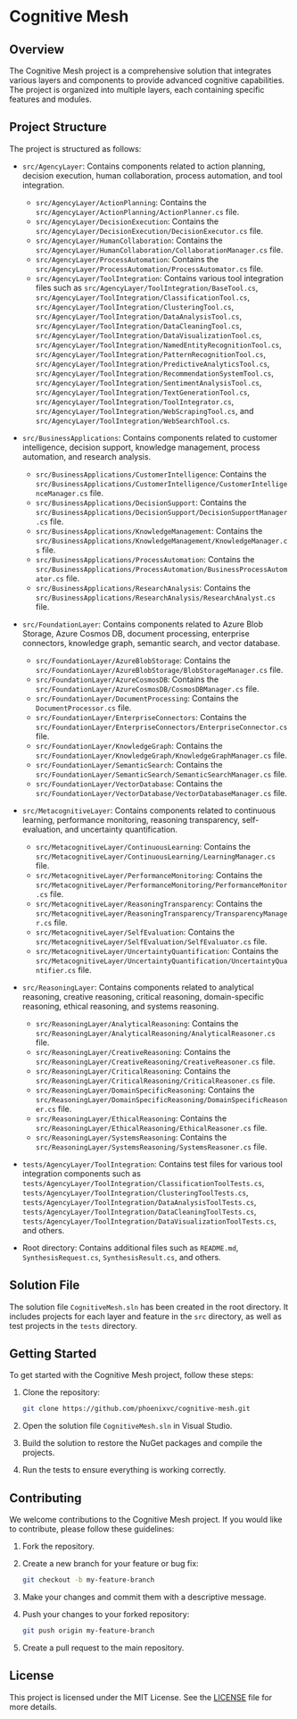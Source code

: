 # Cognitive Mesh

## Overview

The Cognitive Mesh project is a comprehensive solution that integrates various layers and components to provide advanced cognitive capabilities. The project is organized into multiple layers, each containing specific features and modules.

## Project Structure

The project is structured as follows:

* `src/AgencyLayer`: Contains components related to action planning, decision execution, human collaboration, process automation, and tool integration.
  * `src/AgencyLayer/ActionPlanning`: Contains the `src/AgencyLayer/ActionPlanning/ActionPlanner.cs` file.
  * `src/AgencyLayer/DecisionExecution`: Contains the `src/AgencyLayer/DecisionExecution/DecisionExecutor.cs` file.
  * `src/AgencyLayer/HumanCollaboration`: Contains the `src/AgencyLayer/HumanCollaboration/CollaborationManager.cs` file.
  * `src/AgencyLayer/ProcessAutomation`: Contains the `src/AgencyLayer/ProcessAutomation/ProcessAutomator.cs` file.
  * `src/AgencyLayer/ToolIntegration`: Contains various tool integration files such as `src/AgencyLayer/ToolIntegration/BaseTool.cs`, `src/AgencyLayer/ToolIntegration/ClassificationTool.cs`, `src/AgencyLayer/ToolIntegration/ClusteringTool.cs`, `src/AgencyLayer/ToolIntegration/DataAnalysisTool.cs`, `src/AgencyLayer/ToolIntegration/DataCleaningTool.cs`, `src/AgencyLayer/ToolIntegration/DataVisualizationTool.cs`, `src/AgencyLayer/ToolIntegration/NamedEntityRecognitionTool.cs`, `src/AgencyLayer/ToolIntegration/PatternRecognitionTool.cs`, `src/AgencyLayer/ToolIntegration/PredictiveAnalyticsTool.cs`, `src/AgencyLayer/ToolIntegration/RecommendationSystemTool.cs`, `src/AgencyLayer/ToolIntegration/SentimentAnalysisTool.cs`, `src/AgencyLayer/ToolIntegration/TextGenerationTool.cs`, `src/AgencyLayer/ToolIntegration/ToolIntegrator.cs`, `src/AgencyLayer/ToolIntegration/WebScrapingTool.cs`, and `src/AgencyLayer/ToolIntegration/WebSearchTool.cs`.

* `src/BusinessApplications`: Contains components related to customer intelligence, decision support, knowledge management, process automation, and research analysis.
  * `src/BusinessApplications/CustomerIntelligence`: Contains the `src/BusinessApplications/CustomerIntelligence/CustomerIntelligenceManager.cs` file.
  * `src/BusinessApplications/DecisionSupport`: Contains the `src/BusinessApplications/DecisionSupport/DecisionSupportManager.cs` file.
  * `src/BusinessApplications/KnowledgeManagement`: Contains the `src/BusinessApplications/KnowledgeManagement/KnowledgeManager.cs` file.
  * `src/BusinessApplications/ProcessAutomation`: Contains the `src/BusinessApplications/ProcessAutomation/BusinessProcessAutomator.cs` file.
  * `src/BusinessApplications/ResearchAnalysis`: Contains the `src/BusinessApplications/ResearchAnalysis/ResearchAnalyst.cs` file.

* `src/FoundationLayer`: Contains components related to Azure Blob Storage, Azure Cosmos DB, document processing, enterprise connectors, knowledge graph, semantic search, and vector database.
  * `src/FoundationLayer/AzureBlobStorage`: Contains the `src/FoundationLayer/AzureBlobStorage/BlobStorageManager.cs` file.
  * `src/FoundationLayer/AzureCosmosDB`: Contains the `src/FoundationLayer/AzureCosmosDB/CosmosDBManager.cs` file.
  * `src/FoundationLayer/DocumentProcessing`: Contains the `DocumentProcessor.cs` file.
  * `src/FoundationLayer/EnterpriseConnectors`: Contains the `src/FoundationLayer/EnterpriseConnectors/EnterpriseConnector.cs` file.
  * `src/FoundationLayer/KnowledgeGraph`: Contains the `src/FoundationLayer/KnowledgeGraph/KnowledgeGraphManager.cs` file.
  * `src/FoundationLayer/SemanticSearch`: Contains the `src/FoundationLayer/SemanticSearch/SemanticSearchManager.cs` file.
  * `src/FoundationLayer/VectorDatabase`: Contains the `src/FoundationLayer/VectorDatabase/VectorDatabaseManager.cs` file.

* `src/MetacognitiveLayer`: Contains components related to continuous learning, performance monitoring, reasoning transparency, self-evaluation, and uncertainty quantification.
  * `src/MetacognitiveLayer/ContinuousLearning`: Contains the `src/MetacognitiveLayer/ContinuousLearning/LearningManager.cs` file.
  * `src/MetacognitiveLayer/PerformanceMonitoring`: Contains the `src/MetacognitiveLayer/PerformanceMonitoring/PerformanceMonitor.cs` file.
  * `src/MetacognitiveLayer/ReasoningTransparency`: Contains the `src/MetacognitiveLayer/ReasoningTransparency/TransparencyManager.cs` file.
  * `src/MetacognitiveLayer/SelfEvaluation`: Contains the `src/MetacognitiveLayer/SelfEvaluation/SelfEvaluator.cs` file.
  * `src/MetacognitiveLayer/UncertaintyQuantification`: Contains the `src/MetacognitiveLayer/UncertaintyQuantification/UncertaintyQuantifier.cs` file.

* `src/ReasoningLayer`: Contains components related to analytical reasoning, creative reasoning, critical reasoning, domain-specific reasoning, ethical reasoning, and systems reasoning.
  * `src/ReasoningLayer/AnalyticalReasoning`: Contains the `src/ReasoningLayer/AnalyticalReasoning/AnalyticalReasoner.cs` file.
  * `src/ReasoningLayer/CreativeReasoning`: Contains the `src/ReasoningLayer/CreativeReasoning/CreativeReasoner.cs` file.
  * `src/ReasoningLayer/CriticalReasoning`: Contains the `src/ReasoningLayer/CriticalReasoning/CriticalReasoner.cs` file.
  * `src/ReasoningLayer/DomainSpecificReasoning`: Contains the `src/ReasoningLayer/DomainSpecificReasoning/DomainSpecificReasoner.cs` file.
  * `src/ReasoningLayer/EthicalReasoning`: Contains the `src/ReasoningLayer/EthicalReasoning/EthicalReasoner.cs` file.
  * `src/ReasoningLayer/SystemsReasoning`: Contains the `src/ReasoningLayer/SystemsReasoning/SystemsReasoner.cs` file.

* `tests/AgencyLayer/ToolIntegration`: Contains test files for various tool integration components such as `tests/AgencyLayer/ToolIntegration/ClassificationToolTests.cs`, `tests/AgencyLayer/ToolIntegration/ClusteringToolTests.cs`, `tests/AgencyLayer/ToolIntegration/DataAnalysisToolTests.cs`, `tests/AgencyLayer/ToolIntegration/DataCleaningToolTests.cs`, `tests/AgencyLayer/ToolIntegration/DataVisualizationToolTests.cs`, and others.

* Root directory: Contains additional files such as `README.md`, `SynthesisRequest.cs`, `SynthesisResult.cs`, and others.

## Solution File

The solution file `CognitiveMesh.sln` has been created in the root directory. It includes projects for each layer and feature in the `src` directory, as well as test projects in the `tests` directory.

## Getting Started

To get started with the Cognitive Mesh project, follow these steps:

1. Clone the repository:
   ```sh
   git clone https://github.com/phoenixvc/cognitive-mesh.git
   ```

2. Open the solution file `CognitiveMesh.sln` in Visual Studio.

3. Build the solution to restore the NuGet packages and compile the projects.

4. Run the tests to ensure everything is working correctly.

## Contributing

We welcome contributions to the Cognitive Mesh project. If you would like to contribute, please follow these guidelines:

1. Fork the repository.

2. Create a new branch for your feature or bug fix:
   ```sh
   git checkout -b my-feature-branch
   ```

3. Make your changes and commit them with a descriptive message.

4. Push your changes to your forked repository:
   ```sh
   git push origin my-feature-branch
   ```

5. Create a pull request to the main repository.

## License

This project is licensed under the MIT License. See the [LICENSE](LICENSE) file for more details.
